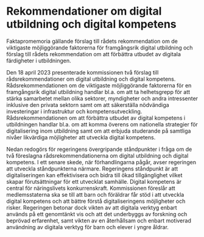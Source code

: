# Rekommendationer om digital utbildning och digital kompetens

Faktapromemoria gällande förslag till rådets rekommendation om de viktigaste möjliggörande faktorerna för framgångsrik digital utbildning och förslag till rådets rekommendation om att förbättra utbudet av digitala färdigheter i utbildningen.

Den 18 april 2023 presenterade kommissionen två förslag till rådsrekommendationer om digital utbildning och digital kompetens. Rådsrekommendationen om de viktigaste möjliggörande faktorerna för en framgångsrik digital utbildning handlar bl.a. om att ta helhetsgrepp för att stärka samarbetet mellan olika sektorer, myndigheter och andra intressenter inklusive den privata sektorn samt om att säkerställa nödvändiga investeringar i infrastruktur och kompetensutveckling. Rådsrekommendationen om att förbättra utbudet av digital kompetens i utbildningen handlar bl.a. om att komma överens om nationella strategier för digitalisering inom utbildning samt om att erbjuda studerande på samtliga nivåer likvärdiga möjligheter att utveckla digital kompetens.

Nedan redogörs för regeringens övergripande ståndpunkter i fråga om de två föreslagna rådsrekommendationerna om digital utbildning och digital kompetens. I ett senare skede, när förhandlingarna pågår, avser regeringen att utveckla ståndpunkterna närmare. Regeringens ståndpunkt är att digitaliseringen kan effektivisera och bidra till ökad tillgänglighet vilket skapar förutsättningar för ett utvecklat samhälle. Digital kompetens är central för näringslivets konkurrenskraft. Kommissionen föreslår att medlemsstaterna ska se till att barn och föräldrar får stöd i att utveckla digital kompetens och att bättre förstå digitaliseringens möjligheter och risker. Regeringen betonar dock vikten av att digitala verktyg enbart används på ett genomtänkt vis och att det underbyggs av forskning och beprövad erfarenhet, samt vikten av en återhållsam och enbart motiverad användning av digitala verktyg för barn och elever i yngre åldrar.
